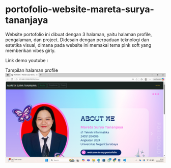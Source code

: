 # portofolio-website-mareta-surya-tananjaya

Website portofolio ini dibuat dengan 3 halaman, yaitu halaman profile, pengalaman, dan project. Didesain dengan perpaduan teknologi dan estetika visual, dimana pada website ini memakai tema pink soft yang memberikan vibes girly. 

Link demo youtube :

Tampilan halaman profile
![alt text](https://github.com/006mareta/portofolio-website-mareta-surya-tananjaya/blob/main/Tampilan%20website/Screenshot%20(65).png)

